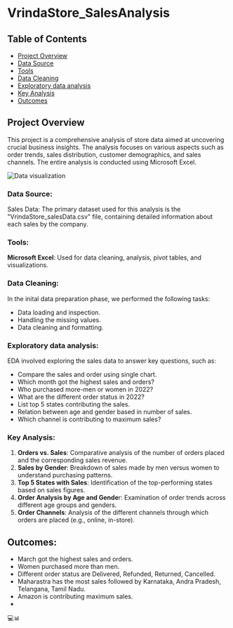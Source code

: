 # VrindaStore_SalesAnalysis

## Table of Contents
- [Project Overview](#project-overview)
- [Data Source](#data-source)
- [Tools](#tools)
- [Data Cleaning](#data-cleaning)
- [Exploratory data analysis](#exploratory-data-analysis)
- [Key Analysis](#key-analysis)
- [Outcomes](#outcomes)

## Project Overview

This project is a comprehensive analysis of store data aimed at uncovering crucial business insights. The analysis focuses on various aspects such as order trends, sales distribution, customer demographics, and sales channels. The entire analysis is conducted using Microsoft Excel.

![Data visualization](https://github.com/user-attachments/assets/b8b4230c-a32e-4c91-bb6f-75993393f757)

### Data Source:
Sales Data: The primary dataset used for this analysis is the "VrindaStore_salesData.csv" file, containing detailed information about each sales by the company.

### Tools:

**Microsoft Excel**: Used for data cleaning, analysis, pivot tables, and visualizations.

### Data Cleaning:

In the inital data preparation phase, we performed the following tasks:
- Data loading and inspection.
- Handling the missing values.
- Data cleaning and formatting.

### Exploratory data analysis:
EDA involved exploring the sales data to answer key questions, such as:
- Compare the sales and order using single chart.
- Which month got the highest sales and orders?
- Who purchased more-men or women in 2022?
- What are the different order status in 2022?
- List top 5 states contributing the sales.
- Relation between age and gender based in number of sales.
- Which channel is contributing to maximum sales?

### Key Analysis:

1. **Orders vs. Sales**: Comparative analysis of the number of orders placed and the corresponding sales revenue.
2. **Sales by Gender**: Breakdown of sales made by men versus women to understand purchasing patterns.
3. **Top 5 States with Sales**: Identification of the top-performing states based on sales figures.
4. **Order Analysis by Age and Gende**r: Examination of order trends across different age groups and genders.
5. **Order Channels**: Analysis of the different channels through which orders are placed (e.g., online, in-store).

## Outcomes:
- March got the highest sales and orders.
- Women purchased more than men.
- Different order status are Delivered, Refunded, Returned, Cancelled.
- Maharastra has the most sales followed by Karnataka, Andra Pradesh, Telangana, Tamil Nadu.
- Amazon is contributing maximum sales.
- 
💻📊
